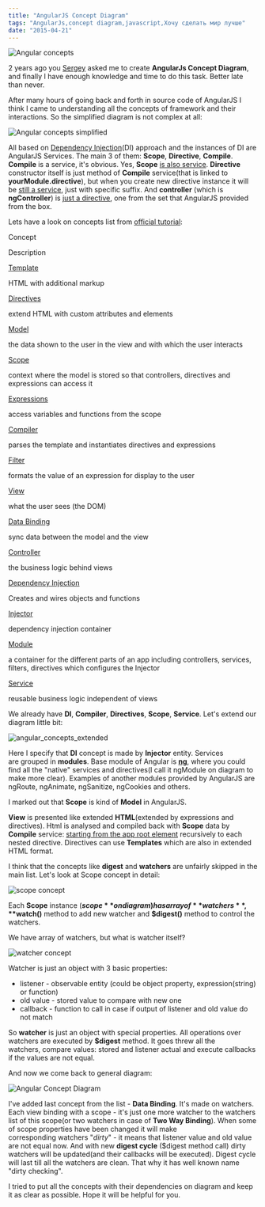 ```yaml
---
title: "AngularJS Concept Diagram"
tags: "AngularJs,concept diagram,javascript,Хочу сделать мир лучше"
date: "2015-04-21"
---
```


![Angular concepts](images/8A1копирование.png)

2 years ago you [Sergey](https://www.ilinsky.com/ "https://www.ilinsky.com/") asked me to create **AngularJs Concept Diagram**, and finally I have enough knowledge and time to do this task. Better late than never.

After many hours of going back and forth in source code of AngularJS I think I came to understanding all the concepts of framework and their interactions. So the simplified diagram is not complex at all:

![Angular concepts simplified](images/page11.png)

All based on [Dependency Injection](https://en.wikipedia.org/wiki/Dependency_injection "wiki")(DI) approach and the instances of DI are AngularJS Services. The main 3 of them: **Scope**, **Directive**, **Compile**. **Compile** is a service, it's obvious. Yes, **Scope** [is also service](https://github.com/angular/angular.js/blob/master/src/ng/rootScope.js#L70 "github"). **Directive** constructor itself is just method of **Compile** service(that is linked to **yourModule.directive**), but when you create new directive instance it will be [still a service](https://github.com/angular/angular.js/blob/master/src/ng/compile.js#L829 "github"), just with specific suffix. And **controller** (which is **ngController**) is [just a directive](https://github.com/angular/angular.js/blob/master/src/ng/directive/ngController.js#L229 "github.com"), one from the set that AngularJS provided from the box.

Lets have a look on concepts list from [official tutorial](https://docs.angularjs.org/guide/concepts):

Concept

Description

[Template](https://docs.angularjs.org/guide/concepts#template)

HTML with additional markup

[Directives](https://docs.angularjs.org/guide/concepts#directive)

extend HTML with custom attributes and elements

[Model](https://docs.angularjs.org/guide/concepts#model)

the data shown to the user in the view and with which the user interacts

[Scope](https://docs.angularjs.org/guide/concepts#scope)

context where the model is stored so that controllers, directives and expressions can access it

[Expressions](https://docs.angularjs.org/guide/concepts#expression)

access variables and functions from the scope

[Compiler](https://docs.angularjs.org/guide/concepts#compiler)

parses the template and instantiates directives and expressions

[Filter](https://docs.angularjs.org/guide/concepts#filter)

formats the value of an expression for display to the user

[View](https://docs.angularjs.org/guide/concepts#view)

what the user sees (the DOM)

[Data Binding](https://docs.angularjs.org/guide/concepts#databinding)

sync data between the model and the view

[Controller](https://docs.angularjs.org/guide/concepts#controller)

the business logic behind views

[Dependency Injection](https://docs.angularjs.org/guide/concepts#di)

Creates and wires objects and functions

[Injector](https://docs.angularjs.org/guide/concepts#injector)

dependency injection container

[Module](https://docs.angularjs.org/guide/concepts#module)

a container for the different parts of an app including controllers, services, filters, directives which configures the Injector

[Service](https://docs.angularjs.org/guide/concepts#service)

reusable business logic independent of views

We already have **DI**, **Compiler**, **Directives**, **Scope**, **Service**. Let's extend our diagram little bit:

![angular_concepts_extended](images/page1_extended1.png)

Here I specify that **DI** concept is made by **Injector** entity. Services are grouped in **modules**. Base module of Angular is **[ng](https://github.com/angular/angular.js/tree/master/src/ng "github")**, where you could find all the "native" services and directives(I call it ngModule on diagram to make more clear). Examples of another modules provided by AngularJS are ngRoute, ngAnimate, ngSanitize, ngCookies and others.

I marked out that **Scope** is kind of **Model** in AngularJS.

**View** is presented like extended **HTML**(extended by expressions and directives). Html is analysed and compiled back with **Scope** data by **Compile** service: [starting from the app root element](https://github.com/angular/angular.js/blob/master/src/Angular.js#L1515 "github") recursively to each nested directive. Directives can use **Templates** which are also in extended HTML format.

I think that the concepts like **digest** and **watchers** are unfairly skipped in the main list. Let's look at Scope concept in detail:

![scope concept](images/scope.png)

Each **Scope** instance (**$scope** on diagram) has array of **watchers**, **$watch()** method to add new watcher and **$digest()** method to control the watchers.

We have array of watchers, but what is watcher itself?

![watcher concept](images/watcher.png)

Watcher is just an object with 3 basic properties:

- listener - observable entity (could be object property, expression(string) or function)
- old value - stored value to compare with new one
- callback - function to call in case if output of listener and old value do not match

So **watcher** is just an object with special properties. All operations over watchers are executed by **$digest** method. It goes threw all the watchers, compare values: stored and listener actual and execute callbacks if the values are not equal.

And now we come back to general diagram:

![Angular Concept Diagram](images/page1_extended22.png)

I've added last concept from the list - **Data Binding**. It's made on watchers. Each view binding with a scope - it's just one more watcher to the watchers list of this scope(or two watchers in case of **Two Way Binding**). When some of scope properties have been changed it will make corresponding watchers "_dirty_" - it means that listener value and old value are not equal now. And with new **digest cycle** ($digest method call) dirty watchers will be updated(and their callbacks will be executed). Digest cycle will last till all the watchers are clean. That why it has well known name "dirty checking".

I tried to put all the concepts with their dependencies on diagram and keep it as clear as possible. Hope it will be helpful for you.
